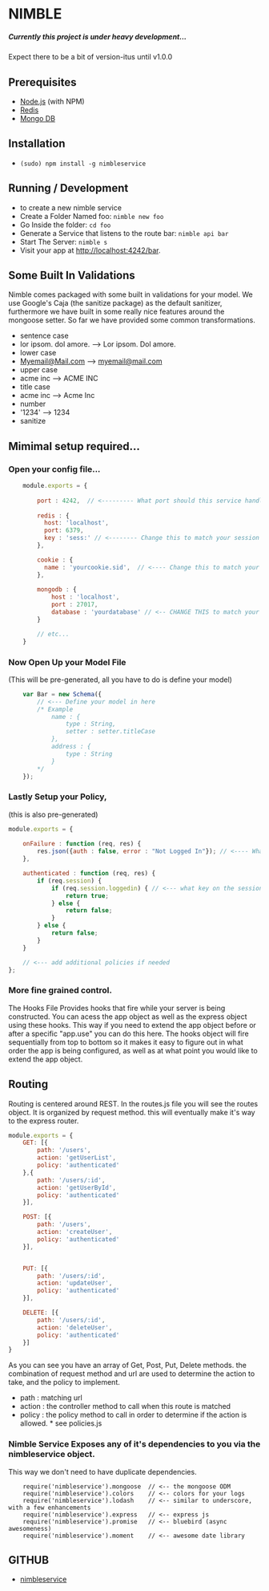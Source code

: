 
# NIMBLE
##### Currently this project is under heavy development...
Expect there to be a bit of version-itus until v1.0.0

## Prerequisites
* [Node.js](http://nodejs.org/) (with NPM)
* [Redis](http://redis.io/)
* [Mongo DB](http://mongodb.org/)

## Installation

* `(sudo) npm install -g nimbleservice`

## Running / Development

*  to create a new nimble service 
 * Create a Folder Named foo: `nimble new foo`
 * Go Inside the folder: `cd foo`
 * Generate a Service that listens to the route bar: `nimble api bar`
 * Start The Server: `nimble s`
* Visit your app at [http://localhost:4242/bar](http://localhost:4242/bar).

## Some Built In Validations
Nimble comes packaged with some built in validations for your model. We use Google's Caja (the sanitize package) as the default sanitizer, furthermore we have built in some really nice features around the mongoose setter. So far we have provided some common transformations.
* sentence case
 * lor ipsom. dol amore. --> Lor ipsom. Dol amore. 
* lower case
 * Myemail@Mail.com --> myemail@mail.com
* upper case
 * acme inc --> ACME INC
* title case
 * acme inc --> Acme Inc
* number
 * '1234' --> 1234 
* sanitize

## Mimimal setup required...
### Open your config file...
```js
    module.exports = {
            
        port : 4242,  // <--------- What port should this service handle
        
        redis : {
          host: 'localhost',
          port: 6379,
          key : 'sess:' // <-------- Change this to match your session key in redis
        },

        cookie : {
          name : 'yourcookie.sid',  // <---- Change this to match your cookie name
        },
        
        mongodb : {
            host : 'localhost',
            port : 27017,
            database : 'yourdatabase' // <-- CHANGE THIS to match your database
        }

        // etc...
    }
```

### Now Open Up your Model File 
(This will be pre-generated, all you have to do is define your model)

```js
    var Bar = new Schema({
        // <--- Define your model in here
        /* Example
            name : {
                type : String,
                setter : setter.titleCase
            },
            address : {
                type : String
            }
        */
    });
```

### Lastly Setup your Policy,
(this is also pre-generated)
```js
module.exports = {
    
    onFailure : function (req, res) {
        res.json({auth : false, error : "Not Logged In"}); // <---- What do you do when they are not logged in
    },

    authenticated : function (req, res) {
        if (req.session) {
            if (req.session.loggedin) { // <--- what key on the session say's they are logged in ?
                return true;
            } else {
                return false;
            }
        } else {
            return false;
        }
    }

    // <--- add additional policies if needed
};
```

### More fine grained control.
The Hooks File Provides hooks that fire while your server is being constructed. You can acess the app object as well as the express object using these hooks. This way if you need to extend the app object before or after a specific "app.use" you can do this here. The hooks object will fire sequentially from top to bottom so it makes it easy to figure out in what order the app is being configured, as well as at what point you would like to extend the app object.

## Routing
Routing is centered around REST. In the routes.js file you will see the routes object. It is organized by request method. this will eventually make it's way to the express router.
```js
module.exports = {
    GET: [{
        path: '/users',
        action: 'getUserList',
        policy: 'authenticated'
    },{
        path: '/users/:id',
        action: 'getUserById',
        policy: 'authenticated'
    }],

    POST: [{
        path: '/users',
        action: 'createUser',
        policy: 'authenticated'
    }],


    PUT: [{
        path: '/users/:id',
        action: 'updateUser',
        policy: 'authenticated'
    }],

    DELETE: [{
        path: '/users/:id',
        action: 'deleteUser',
        policy: 'authenticated'
    }]
}
```
As you can see you have an array of Get, Post, Put, Delete methods. the combination of request method and url are used to determine the action to take, and the policy to implement. 
* path : matching url
* action : the controller method to call when this route is matched
* policy : the policy method to call in order to determine if the action is allowed. * see policies.js


### Nimble Service Exposes any of it's dependencies to you via the nimbleservice object.
This way we don't need to have duplicate dependencies.
```
    require('nimbleservice').mongoose  // <-- the mongoose ODM
    require('nimbleservice').colors    // <-- colors for your logs
    require('nimbleservice').lodash    // <-- similar to underscore, with a few enhancements
    require('nimbleservice').express   // <-- express js
    require('nimbleservice').promise   // <-- bluebird (async awesomeness)
    require('nimbleservice').moment    // <-- awesome date library
```




## GITHUB
* [nimbleservice](http://github.com/charliemitchell/nimble) 